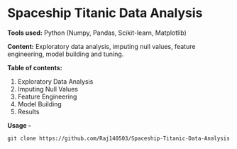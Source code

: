 # Spaceship Titanic Data Analysis

**Tools used:** Python (Numpy, Pandas, Scikit-learn, Matplotlib)

**Content:** Exploratory data analysis, imputing null values, feature engineering, model building and tuning.

**Table of contents:**
1. Exploratory Data Analysis
2. Imputing Null Values
3. Feature Engineering
4. Model Building
5. Results

**Usage -**
```
git clone https://github.com/Raj140503/Spaceship-Titanic-Data-Analysis
```
